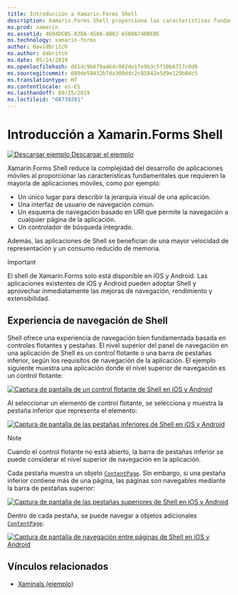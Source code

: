 ```yaml
---
title: Introducción a Xamarin.Forms Shell
description: Xamarin.Forms Shell proporciona las características fundamentales que necesitan la mayoría de las aplicaciones, como una experiencia de usuario común de navegación, un esquema de navegación basado en URI y un controlador de búsqueda integrado.
ms.prod: xamarin
ms.assetid: 4604DCB5-83DA-458A-8B02-6508A740BE0E
ms.technology: xamarin-forms
author: davidbritch
ms.author: dabritch
ms.date: 05/24/2019
ms.openlocfilehash: dd1dc9b679a46dc082de1fe9b3c5f10b6757c0d8
ms.sourcegitcommit: 699de58432b7da300ddc2c85842e5d9e129b0dc5
ms.translationtype: HT
ms.contentlocale: es-ES
ms.lasthandoff: 09/25/2019
ms.locfileid: "68739281"
---
```

# <a name="xamarinforms-shell-introduction"></a>Introducción a Xamarin.Forms Shell

[![Descargar ejemplo](~/media/shared/download.png) Descargar el ejemplo](https://docs.microsoft.com/samples/xamarin/xamarin-forms-samples/userinterface-xaminals/)

Xamarin.Forms Shell reduce la complejidad del desarrollo de aplicaciones móviles al proporcionar las características fundamentales que requieren la mayoría de aplicaciones móviles, como por ejemplo:

- Un único lugar para describir la jerarquía visual de una aplicación.
- Una interfaz de usuario de navegación común.
- Un esquema de navegación basado en URI que permite la navegación a cualquier página de la aplicación.
- Un controlador de búsqueda integrado.

Además, las aplicaciones de Shell se benefician de una mayor velocidad de representación y un consumo reducido de memoria.

> [!IMPORTANT]
> El shell de Xamarin.Forms solo está disponible en iOS y Android. Las aplicaciones existentes de iOS y Android pueden adoptar Shell y aprovechar inmediatamente las mejoras de navegación, rendimiento y extensibilidad.

## <a name="shell-navigation-experience"></a>Experiencia de navegación de Shell

Shell ofrece una experiencia de navegación bien fundamentada basada en controles flotantes y pestañas. El nivel superior del panel de navegación en una aplicación de Shell es un control flotante o una barra de pestañas inferior, según los requisitos de navegación de la aplicación. El ejemplo siguiente muestra una aplicación donde el nivel superior de navegación es un control flotante:

[![Captura de pantalla de un control flotante de Shell en iOS y Android](introduction-images/flyout.png "Control flotante de Shell")](introduction-images/flyout-large.png#lightbox "Control flotante de Shell")

Al seleccionar un elemento de control flotante, se selecciona y muestra la pestaña inferior que representa el elemento:

[![Captura de pantalla de las pestañas inferiores de Shell en iOS y Android](introduction-images/monkeys.png "Pestañas inferiores de Shell")](introduction-images/monkeys-large.png#lightbox "Pestañas inferiores de Shell")

> [!NOTE]
> Cuando el control flotante no está abierto, la barra de pestañas inferior se puede considerar el nivel superior de navegación en la aplicación.

Cada pestaña muestra un objeto [ `ContentPage`](xref:Xamarin.Forms.ContentPage). Sin embargo, si una pestaña inferior contiene más de una página, las páginas son navegables mediante la barra de pestañas superior:

[![Captura de pantalla de las pestañas superiores de Shell en iOS y Android](introduction-images/cats.png "Pestañas superiores de Shell")](introduction-images/cats-large.png#lightbox "Pestañas superiores de Shell")

Dentro de cada pestaña, se puede navegar a objetos adicionales [`ContentPage`](xref:Xamarin.Forms.ContentPage):

[![Captura de pantalla de navegación entre páginas de Shell en iOS y Android](introduction-images/cat-details.png "Navegación por aplicaciones de Shell")](introduction-images/cat-details-large.png#lightbox "Navegación por aplicaciones de Shell")

## <a name="related-links"></a>Vínculos relacionados

- [Xaminals (ejemplo)](https://docs.microsoft.com/samples/xamarin/xamarin-forms-samples/userinterface-xaminals/)
